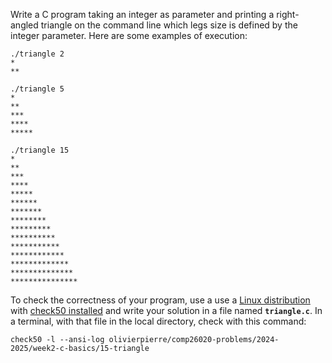 Write a C program taking an integer as parameter and printing a right-angled triangle on the command line which legs size is defined by the integer parameter.
Here are some examples of execution:

```
./triangle 2
*
**

./triangle 5
*
**
***
****
*****

./triangle 15
*
**
***
****
*****
******
*******
********
*********
**********
***********
************
*************
**************
***************
```

To check the correctness of your program, use a use a [Linux distribution](https://github.com/olivierpierre/comp26020-devcontainer) with [check50 installed](exercise-set-1.html#installing-check50) and write your solution in a file named **`triangle.c`**.
In a terminal, with that file in the local directory, check with this command:


```shell
check50 -l --ansi-log olivierpierre/comp26020-problems/2024-2025/week2-c-basics/15-triangle
```

